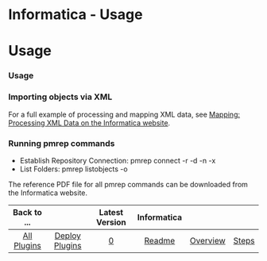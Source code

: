 
Informatica - Usage
===================

# Usage


### Usage




### Importing objects via XML

For a full example of processing and mapping XML data, see [Mapping: Processing XML Data on the Informatica website](https://community.informatica.com/solutions/mapping_process_xml_data).

### Running pmrep commands

* Establish Repository Connection: pmrep connect -r -d -n -x
* List Folders: pmrep listobjects -o

The reference PDF file for all pmrep commands can be downloaded from the Informatica website.


|Back to ...||Latest Version|Informatica |||
| :---: | :---: | :---: | :---: | :---: | :---: |
|[All Plugins](../../index.md)|[Deploy Plugins](../README.md)|[0]()|[Readme](README.md)|[Overview](overview.md)|[Steps](steps.md)|
